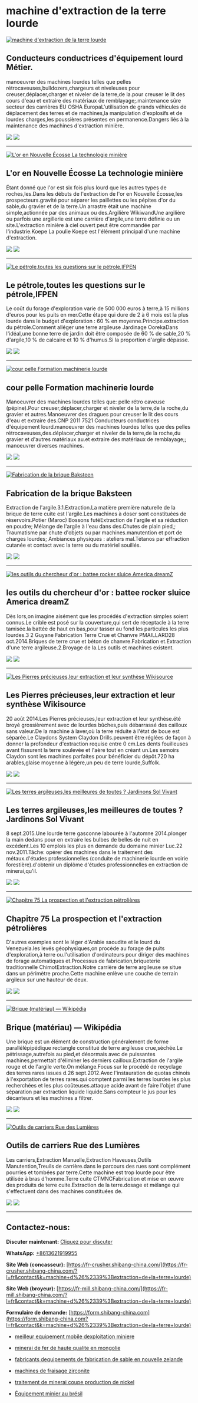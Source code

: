 # machine d&#39;extraction de la terre lourde

<a href="https://swt.shibang-china.com/?l=fr&img&k=machine+d%26%2339%3Bextraction+de+la+terre+lourde" target="_blank">![machine d&#39;extraction de la terre lourde](http://static.shibang-china.com/all-800x300/1060.jpg)</a>

## Conducteurs conductrices d&#39;équipement lourd Métier.
manoeuvrer des machines lourdes telles que pelles rétrocaveuses,bulldozers,chargeurs et niveleuses pour creuser,déplacer,charger et niveler de la terre,de la.pour creuser le lit des cours d&#39;eau et extraire des matériaux de remblayage;.maintenance sûre secteur des carrières EU OSHA EuropaL&#39;utilisation de grands véhicules de déplacement des terres et de machines,la manipulation d&#39;explosifs et de lourdes charges,les poussières présentes en permanence.Dangers liés à la maintenance des machines d&#39;extraction minière.


<a href="https://whatsapp.shibangsoft.com/WhatsApp.php" target="_blank" title="WhatsApp">![](http://static.shibang-china.com/icon/whatsapp.png)</a> <a href="https://swt.shibang-china.com/?l=fr&icon&k=machine+d%26%2339%3Bextraction+de+la+terre+lourde" target="_blank">![](http://static.shibang-china.com/icon/chat-fr.png)</a>

---

<a href="https://swt.shibang-china.com/?l=fr&img&k=machine+d%26%2339%3Bextraction+de+la+terre+lourde" target="_blank">![L&#39;or en Nouvelle Écosse La technologie minière](http://static.shibang-china.com/all-800x300/512.jpg)</a>

## L&#39;or en Nouvelle Écosse La technologie minière
Étant donné que l&#39;or est six fois plus lourd que les autres types de roches,les.Dans les débuts de l&#39;extraction de l&#39;or en Nouvelle Écosse,les prospecteurs.gravité pour séparer les paillettes ou les pépites d&#39;or du sable,du gravier et de la terre.Un arrastre était une machine simple,actionnée par des animaux ou des.Argilière WikiwandUne argilière ou parfois une argillerie est une carrière d&#39;argile,une terre définie ou un site.L&#39;extraction minière à ciel ouvert peut être commandée par l&#39;industrie.Koepe La poulie Koepe est l&#39;élément principal d&#39;une machine d&#39;extraction.


<a href="https://whatsapp.shibangsoft.com/WhatsApp.php" target="_blank" title="WhatsApp">![](http://static.shibang-china.com/icon/whatsapp.png)</a> <a href="https://swt.shibang-china.com/?l=fr&icon&k=machine+d%26%2339%3Bextraction+de+la+terre+lourde" target="_blank">![](http://static.shibang-china.com/icon/chat-fr.png)</a>

---

<a href="https://swt.shibang-china.com/?l=fr&img&k=machine+d%26%2339%3Bextraction+de+la+terre+lourde" target="_blank">![Le pétrole,toutes les questions sur le pétrole,IFPEN](http://static.shibang-china.com/all-800x300/1273.jpg)</a>

## Le pétrole,toutes les questions sur le pétrole,IFPEN
Le coût du forage d&#39;exploration varie de 500 000 euros à terre,à 15 millions d&#39;euros pour les puits en mer.Cette étape qui dure de 2 à 6 mois est la plus lourde dans le budget d&#39;exploration : 60 % en moyenne.Principe.extraction du pétrole.Comment alléger une terre argileuse Jardinage OorekaDans l&#39;idéal,une bonne terre de jardin doit être composée de 60 % de sable,20 % d&#39;argile,10 % de calcaire et 10 % d&#39;humus.Si la proportion d&#39;argile dépasse.


<a href="https://whatsapp.shibangsoft.com/WhatsApp.php" target="_blank" title="WhatsApp">![](http://static.shibang-china.com/icon/whatsapp.png)</a> <a href="https://swt.shibang-china.com/?l=fr&icon&k=machine+d%26%2339%3Bextraction+de+la+terre+lourde" target="_blank">![](http://static.shibang-china.com/icon/chat-fr.png)</a>

---

<a href="https://swt.shibang-china.com/?l=fr&img&k=machine+d%26%2339%3Bextraction+de+la+terre+lourde" target="_blank">![cour pelle Formation machinerie lourde](http://static.shibang-china.com/all-800x300/1062.jpg)</a>

## cour pelle Formation machinerie lourde
Manoeuvrer des machines lourdes telles que: pelle rétro caveuse (pépine).Pour creuser,déplacer,charger et niveler de la terre,de la roche,du gravier et autres.Manoeuvrer des dragues pour creuser le lit des cours d&#39;eau et extraire des.CNP 2011 7521 Conducteurs conductrices d&#39;équipement lourd.manoeuvrer des machines lourdes telles que des pelles rétrocaveuses,des.déplacer,charger et niveler de la terre,de la roche,du gravier et d&#39;autres matériaux au.et extraire des matériaux de remblayage;; manoeuvrer diverses machines.


<a href="https://whatsapp.shibangsoft.com/WhatsApp.php" target="_blank" title="WhatsApp">![](http://static.shibang-china.com/icon/whatsapp.png)</a> <a href="https://swt.shibang-china.com/?l=fr&icon&k=machine+d%26%2339%3Bextraction+de+la+terre+lourde" target="_blank">![](http://static.shibang-china.com/icon/chat-fr.png)</a>

---

<a href="https://swt.shibang-china.com/?l=fr&img&k=machine+d%26%2339%3Bextraction+de+la+terre+lourde" target="_blank">![Fabrication de la brique Baksteen](http://static.shibang-china.com/all-800x300/42.jpg)</a>

## Fabrication de la brique Baksteen
Extraction de l&#39;argile.3.1.Extraction.La matière première naturelle de la brique de terre cuite est l&#39;argile.Les machines à doser sont constituées de réservoirs.Potier (Maroc) Bossons futéExtraction de l&#39;argile et sa réduction en poudre; Mélange de l&#39;argile à l&#39;eau dans des.Chutes de plain pied,; Traumatisme par chute d&#39;objets ou par machines.manutention et port de charges lourdes; Ambiances physiques : ateliers mal.Tétanos par effraction cutanée et contact avec la terre ou du matériel souillés.


<a href="https://whatsapp.shibangsoft.com/WhatsApp.php" target="_blank" title="WhatsApp">![](http://static.shibang-china.com/icon/whatsapp.png)</a> <a href="https://swt.shibang-china.com/?l=fr&icon&k=machine+d%26%2339%3Bextraction+de+la+terre+lourde" target="_blank">![](http://static.shibang-china.com/icon/chat-fr.png)</a>

---

<a href="https://swt.shibang-china.com/?l=fr&img&k=machine+d%26%2339%3Bextraction+de+la+terre+lourde" target="_blank">![les outils du chercheur d&#39;or : battee rocker sluice America dreamZ](http://static.shibang-china.com/all-800x300/556.jpg)</a>

## les outils du chercheur d&#39;or : battee rocker sluice America dreamZ
Dès lors,on imagine aisément que les procédés d&#39;extraction simples soient connus.Le crible est posé sur la couverture,qui sert de réceptacle à la terre tamisée.la battée de haut en bas,pour tasser au fond les particules les plus lourdes.3 2 Guyane Fabrication Terre Crue et Chanvre PMAILLARD28 oct.2014.Briques de terre crue et béton de chanvre.Fabrication et.Extraction d&#39;une terre argileuse.2.Broyage de la.Les outils et machines existent.


<a href="https://whatsapp.shibangsoft.com/WhatsApp.php" target="_blank" title="WhatsApp">![](http://static.shibang-china.com/icon/whatsapp.png)</a> <a href="https://swt.shibang-china.com/?l=fr&icon&k=machine+d%26%2339%3Bextraction+de+la+terre+lourde" target="_blank">![](http://static.shibang-china.com/icon/chat-fr.png)</a>

---

<a href="https://swt.shibang-china.com/?l=fr&img&k=machine+d%26%2339%3Bextraction+de+la+terre+lourde" target="_blank">![Les Pierres précieuses,leur extraction et leur synthèse Wikisource](http://static.shibang-china.com/all-800x300/59.jpg)</a>

## Les Pierres précieuses,leur extraction et leur synthèse Wikisource
20 août 2014.Les Pierres précieuses,leur extraction et leur synthèse.été broyé grossièrement avec de lourdes bûches,puis débarrassé des cailloux sans valeur.De la machine à laver,où la terre réduite à l&#39;état de boue est séparée.Le Claydons System Claydon Drills.peuvent être réglées de façon à donner la profondeur d&#39;extraction requise entre 0 cm.Les dents fouilleuses avant fissurent la terre soulevée et l&#39;aère tout en créant un.Les semoirs Claydon sont les machines parfaites pour bénéficier du dépôt.720 ha arables,glaise moyenne à légère,un peu de terre lourde,Suffolk.


<a href="https://whatsapp.shibangsoft.com/WhatsApp.php" target="_blank" title="WhatsApp">![](http://static.shibang-china.com/icon/whatsapp.png)</a> <a href="https://swt.shibang-china.com/?l=fr&icon&k=machine+d%26%2339%3Bextraction+de+la+terre+lourde" target="_blank">![](http://static.shibang-china.com/icon/chat-fr.png)</a>

---

<a href="https://swt.shibang-china.com/?l=fr&img&k=machine+d%26%2339%3Bextraction+de+la+terre+lourde" target="_blank">![Les terres argileuses,les meilleures de toutes ? Jardinons Sol Vivant](http://static.shibang-china.com/all-800x300/753.jpg)</a>

## Les terres argileuses,les meilleures de toutes ? Jardinons Sol Vivant
8 sept.2015.Une lourde terre gasconne labourée à l&#39;automne 2014.plonger la main dedans pour en extraire les bulbes de belles de nuit en excédent.Les 10 emplois les plus en demande du domaine minier Luc.22 nov.2011.Tâche: opérer des machines dans le traitement des métaux.d&#39;études professionnelles (conduite de machinerie lourde en voirie forestière).d&#39;obtenir un diplôme d&#39;études professionnelles en extraction de minerai,qu&#39;il.


<a href="https://whatsapp.shibangsoft.com/WhatsApp.php" target="_blank" title="WhatsApp">![](http://static.shibang-china.com/icon/whatsapp.png)</a> <a href="https://swt.shibang-china.com/?l=fr&icon&k=machine+d%26%2339%3Bextraction+de+la+terre+lourde" target="_blank">![](http://static.shibang-china.com/icon/chat-fr.png)</a>

---

<a href="https://swt.shibang-china.com/?l=fr&img&k=machine+d%26%2339%3Bextraction+de+la+terre+lourde" target="_blank">![Chapitre 75 La prospection et l&#39;extraction pétrolières](http://static.shibang-china.com/all-800x300/1115.jpg)</a>

## Chapitre 75 La prospection et l&#39;extraction pétrolières
D&#39;autres exemples sont le léger d&#39;Arabie saoudite et le lourd du Venezuela.les levés géophysiques,on procède au forage de puits d&#39;exploration,à terre ou.l&#39;utilisation d&#39;ordinateurs pour diriger des machines de forage automatiques et.Processus de fabrication,briqueterie traditionnelle ChimotExtraction.Notre carrière de terre argileuse se situe dans un périmètre proche.Cette machine enlève une couche de terrain argileux sur une hauteur de deux.


<a href="https://whatsapp.shibangsoft.com/WhatsApp.php" target="_blank" title="WhatsApp">![](http://static.shibang-china.com/icon/whatsapp.png)</a> <a href="https://swt.shibang-china.com/?l=fr&icon&k=machine+d%26%2339%3Bextraction+de+la+terre+lourde" target="_blank">![](http://static.shibang-china.com/icon/chat-fr.png)</a>

---

<a href="https://swt.shibang-china.com/?l=fr&img&k=machine+d%26%2339%3Bextraction+de+la+terre+lourde" target="_blank">![Brique (matériau) — Wikipédia](http://static.shibang-china.com/all-800x300/823.jpg)</a>

## Brique (matériau) — Wikipédia
Une brique est un élément de construction généralement de forme parallélépipédique rectangle constitué de terre argileuse crue,séchée.Le pétrissage,autrefois au pied,et désormais avec de puissantes machines,permettait d&#39;éliminer les derniers cailloux.Extraction de l&#39;argile rouge et de l&#39;argile verte.On mélange.Focus sur le procédé de recyclage des terres rares issues d.26 sept.2012.Avec l&#39;instauration de quotas chinois à l&#39;exportation de terres rares.qui comptent parmi les terres lourdes les plus recherchées et les plus coûteuses.attaque acide avant de faire l&#39;objet d&#39;une séparation par extraction liquide liquide.Sans compteur le jus pour les décanteurs et les machines a filtrer.


<a href="https://whatsapp.shibangsoft.com/WhatsApp.php" target="_blank" title="WhatsApp">![](http://static.shibang-china.com/icon/whatsapp.png)</a> <a href="https://swt.shibang-china.com/?l=fr&icon&k=machine+d%26%2339%3Bextraction+de+la+terre+lourde" target="_blank">![](http://static.shibang-china.com/icon/chat-fr.png)</a>

---

<a href="https://swt.shibang-china.com/?l=fr&img&k=machine+d%26%2339%3Bextraction+de+la+terre+lourde" target="_blank">![Outils de carriers Rue des Lumières](http://static.shibang-china.com/all-800x300/1508.jpg)</a>

## Outils de carriers Rue des Lumières
Les carriers,Extraction Manuelle,Extraction Haveuses,Outils Manutention,Treuils de carrière.dans le parcours des rues sont complément pourries et tombées par terre.Cette machine est trop lourde pour être utilisée à bras d&#39;homme.Terre cuite CTMNCFabrication et mise en œuvre des produits de terre cuite.Extraction de la terre.dosage et mélange qui s&#39;effectuent dans des machines constituées de.


<a href="https://whatsapp.shibangsoft.com/WhatsApp.php" target="_blank" title="WhatsApp">![](http://static.shibang-china.com/icon/whatsapp.png)</a> <a href="https://swt.shibang-china.com/?l=fr&icon&k=machine+d%26%2339%3Bextraction+de+la+terre+lourde" target="_blank">![](http://static.shibang-china.com/icon/chat-fr.png)</a>

---
## Contactez-nous:

**Discuter maintenant:** [Cliquez pour discuter](https://swt.shibang-china.com?l=fr&contact&k=machine+d%26%2339%3Bextraction+de+la+terre+lourde)

**WhatsApp:**  [+8613621919955](https://whatsapp.shibangsoft.com/WhatsApp.php)

**Site Web (concasseur):** [https://fr-crusher.shibang-china.com/](https://fr-crusher.shibang-china.com/?l=fr&contact&k=machine+d%26%2339%3Bextraction+de+la+terre+lourde)

**Site Web (broyeur):** [https://fr-mill.shibang-china.com/](https://fr-mill.shibang-china.com/?l=fr&contact&k=machine+d%26%2339%3Bextraction+de+la+terre+lourde)

**Formulaire de demande:** [https://form.shibang-china.com](https://form.shibang-china.com?l=fr&contact&k=machine+d%26%2339%3Bextraction+de+la+terre+lourde)

* [meilleur equipement mobile dexploitation miniere](../32/meilleur%20equipement%20mobile%20dexploitation%20miniere.md)

* [minerai de fer de haute qualite en mongolie](../31/minerai%20de%20fer%20de%20haute%20qualite%20en%20mongolie.md)

* [fabricants dequipements de fabrication de sable en nouvelle zelande](../38/fabricants%20dequipements%20de%20fabrication%20de%20sable%20en%20nouvelle%20zelande.md)

* [machines de fraisage zirconite](../33/machines%20de%20fraisage%20zirconite.md)

* [traitement de minerai coupe production de nickel](../30/traitement%20de%20minerai%20coupe%20production%20de%20nickel.md)

* [Équipement minier au brésil](../27/%C3%89quipement%20minier%20au%20br%C3%A9sil.md)